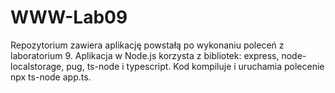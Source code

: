 # WWW-Lab09

Repozytorium zawiera aplikację powstałą po wykonaniu poleceń z laboratorium 9. Aplikacja w Node.js korzysta z bibliotek: express, node-localstorage, pug, ts-node i typescript. Kod kompiluje i uruchamia polecenie npx ts-node app.ts.
